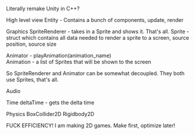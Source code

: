 Literally remake Unity in C++?

High level view
Entity                  -   Contains a bunch of components, update, render

Graphics
SpriteRenderer          -   takes in a Sprite and shows it. That's all.
Sprite                  -   struct which contains all data needed to render a sprite to a screen, source position, source size

Animator                -   playAnimation(animation_name)   
Animation               -   a list of Sprites that will be shown to the screen

So SpriteRenderer and Animator can be somewhat decoupled. They both use Sprites, that's all.

Audio

Time
deltaTime               -   gets the delta time

Physics
BoxCollider2D
Rigidbody2D

FUCK EFFICIENCY! I am making 2D games. Make first, optimize later!